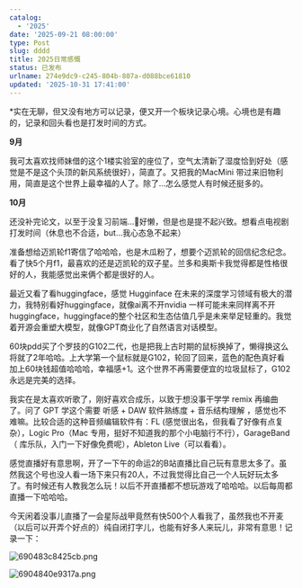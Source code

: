 ```yaml
---
catalog:
  - '2025'
date: '2025-09-21 08:00:00'
type: Post
slug: dddd
title: 2025日常感慨
status: 已发布
urlname: 274e9dc9-c245-804b-807a-d088bce61810
updated: '2025-10-31 17:41:00'
---
```


*实在无聊，但又没有地方可以记录，便又开一个板块记录心境。心境也是有趣的，记录和回头看也是打发时间的方式。


**9月**


我可太喜欢找师妹借的这个1楼实验室的座位了，空气太清新了湿度恰到好处（感觉是不是这个头顶的新风系统很好），简直了。又把我的MacMini 带过来旧物利用，简直是这个世界上最幸福的人了。除了…怎么感觉人有时候还挺多的。


**10月**


还没补完论文，以至于没复习前端…🥲好懒，但是也是提不起兴致。想看点电视剧打发时间（休息也不合适，but…我心态急不起来）


准备想给迈凯轮f1寄信了哈哈哈，也是木瓜粉了，想要个迈凯轮的回信纪念纪念。看了快5个月f1，最喜欢的还是迈凯轮的双子星。兰多和奥斯卡我觉得都是性格很好的人，我能感觉出来俩个都是很好的人。


最近又看了看huggingface，感觉 Hugginface 在未来的深度学习领域有极大的潜力，我特别看好huggingface，就像ai离不开nvidia 一样可能未来同样离不开 huggingface，huggingface的整个社区和生态估值几乎是未来举足轻重的。我觉着开源会重塑大模型，就像GPT商业化了自然语言对话模型。


60块pdd买了个罗技的G102二代，也是把我上古时期的鼠标换掉了，懒得换这么将就了2年哈哈。上大学第一个鼠标就是G102，轮回了回来，蓝色的配色真好看加上60块钱超值哈哈哈，幸福感+1。这个世界不再需要便宜的垃圾鼠标了，G102永远是完美的选择。


我实在是太喜欢听歌了，刚好喜欢合成乐，以致于想没事干学学 remix 再编曲了。问了 GPT 学这个需要 听感 + DAW 软件熟练度 + 音乐结构理解 ，感觉也不难嘛。比较合适的这种音频编辑软件有：FL (感觉很出名，但我看了好像有点复杂），Logic Pro（Mac 专用，挺好不知道我的那个小电脑行不行），GarageBand（ 库乐队，入门一下好像免费呢），Ableton Live（可以看看）。


感觉直播好有意思啊，开了一下午的命运2的B站直播比自己玩有意思太多了。虽然我这个号也没人看一场下来只有20人，不过我觉得比自己一个人玩好玩太多了。有时候还有人教我怎么玩！以后不开直播都不想玩游戏了哈哈哈。以后每周都直播一下哈哈哈。


今天闲着没事儿直播了一会星际战甲竟然有快500个人看我了，虽然我也不开麦（以后可以开弄个好点的）纯自闭打字儿，也能有好多人来玩儿，非常有意思！记录一下：


![690483c8425cb.png](https://youke1.picui.cn/s1/2025/10/31/690483c8425cb.png)


![6904840e9317a.png](https://youke1.picui.cn/s1/2025/10/31/6904840e9317a.png)

